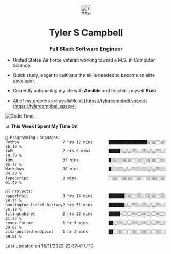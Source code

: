 <p align="center">
<a href="https://www.linkedin.com/in/t36campbell" target="blank"><img align="center" src="https://ik.imagekit.io/t36campbell/Portfolio/linkedin.png.original_m8bbGgPh6.png" alt="t36campbell" height="30" width="30" /></a>
</p>
<h1 align="center">Tyler S Campbell</h1>
<h3 align="center">Full Stack Software Engineer</h3>

* United States Air Force veteran working toward a M.S. in Computer Science.

* Quick study, eager to cultivate the skills needed to become an elite developer.

* Currently automating my life with **Ansible** and teaching myself **Rust**

* All of my projects are available at [https://tylercampbell.space/](https://tylercampbell.space/)

<!--START_SECTION:waka-->
![Code Time](http://img.shields.io/badge/Code%20Time-2%2C980%20hrs%208%20mins-blue)

📊 **This Week I Spent My Time On** 

```text
💬 Programming Languages: 
Python                   7 hrs 12 mins       █████████████████░░░░░░░░   66.10 % 
YAML                     2 hrs 6 mins        █████░░░░░░░░░░░░░░░░░░░░   19.30 % 
TOML                     37 mins             █░░░░░░░░░░░░░░░░░░░░░░░░   05.77 % 
Markdown                 28 mins             █░░░░░░░░░░░░░░░░░░░░░░░░   04.39 % 
TypeScript               9 mins              ░░░░░░░░░░░░░░░░░░░░░░░░░   01.40 % 

🐱‍💻 Projects: 
papertrail               3 hrs 14 mins       ███████░░░░░░░░░░░░░░░░░░   29.74 % 
huntington-ticket-history2 hrs 51 mins       ███████░░░░░░░░░░░░░░░░░░   26.19 % 
filingcabinet            2 hrs 22 mins       █████░░░░░░░░░░░░░░░░░░░░   21.73 % 
cover-for-me             1 hr 3 mins         ██░░░░░░░░░░░░░░░░░░░░░░░   09.67 % 
visa-unified-endpoint    1 hr 2 mins         ██░░░░░░░░░░░░░░░░░░░░░░░   09.51 % 
```


 Last Updated on 15/11/2023 22:37:41 UTC
<!--END_SECTION:waka-->
